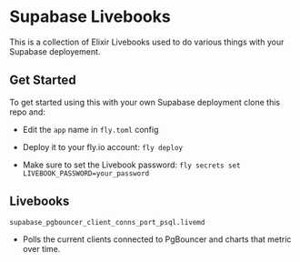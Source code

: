 # Supabase Livebooks

This is a collection of Elixir Livebooks used to do various things with your Supabase deployement.

## Get Started

To get started using this with your own Supabase deployment clone this repo and: 

 * Edit the `app` name in `fly.toml` config

 * Deploy it to your fly.io account: `fly deploy`

 * Make sure to set the Livebook password: `fly secrets set LIVEBOOK_PASSWORD=your_password`

## Livebooks

`supabase_pgbouncer_client_conns_port_psql.livemd` 

- Polls the current clients connected to PgBouncer and charts that metric over time.